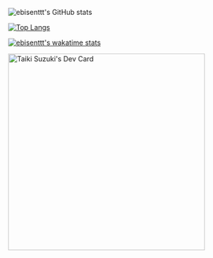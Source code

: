 ![ebisenttt's GitHub stats](https://github-readme-stats.vercel.app/api?username=ebisenttt&show_icons=true&count_private=true)

[![Top Langs](https://github-readme-stats.vercel.app/api/top-langs/?username=ebisenttt&count_private=true&layout=compact)](https://github.com/ebisenttt/github-readme-stats)

[![ebisenttt's wakatime stats](https://github-readme-stats.vercel.app/api/wakatime?username=ebisenttt)](https://github.com/anuraghazra/github-readme-stats)

<a href="https://app.daily.dev/ebisen"><img src="https://api.daily.dev/devcards/ffede60964204d76b56153cff4d53b76.png?r=pbn" width="400" alt="Taiki Suzuki's Dev Card"/></a>
